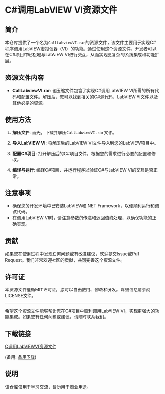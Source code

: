 # C#调用LabVIEW VI资源文件

## 简介

本仓库提供了一个名为`CallLabviewVI.rar`的资源文件，该文件主要用于实现C#程序调用LabVIEW虚拟仪器（VI）的功能。通过使用这个资源文件，开发者可以在C#项目中轻松地与LabVIEW VI进行交互，从而实现更复杂的系统集成和功能扩展。

## 资源文件内容

- **CallLabviewVI.rar**: 该压缩文件包含了实现C#调用LabVIEW VI所需的所有代码和配置文件。解压后，您可以找到相关的C#源代码、LabVIEW VI文件以及其他必要的资源。

## 使用方法

1. **解压文件**: 首先，下载并解压`CallLabviewVI.rar`文件。

2. **导入LabVIEW VI**: 将解压后的LabVIEW VI文件导入到您的LabVIEW项目中。

3. **配置C#项目**: 打开解压后的C#项目文件，根据您的需求进行必要的配置和修改。

4. **编译与运行**: 编译C#项目，并运行程序以验证C#与LabVIEW VI的交互是否正常。

## 注意事项

- 确保您的开发环境中已安装LabVIEW和.NET Framework，以便顺利运行和调试代码。
- 在调用LabVIEW VI时，请注意参数的传递和返回值的处理，以确保功能的正确实现。

## 贡献

如果您在使用过程中发现任何问题或有改进建议，欢迎提交Issue或Pull Request。我们非常欢迎社区的贡献，共同完善这个资源文件。

## 许可证

本资源文件遵循MIT许可证，您可以自由使用、修改和分发。详细信息请参阅LICENSE文件。

---

希望这个资源文件能够帮助您在C#项目中顺利调用LabVIEW VI，实现更强大的功能集成。如果您有任何问题或建议，请随时联系我们。

## 下载链接
[C调用LabVIEWVI资源文件](https://pan.quark.cn/s/c56130b5dc45) 

(备用: [备用下载](https://pan.baidu.com/s/10p-e78QwN_Romj-8nouuHA?pwd=1234))

## 说明

该仓库仅用于学习交流，请勿用于商业用途。
